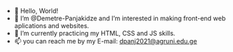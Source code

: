 - 👋 Hello, World! 
- 👀 I’m @Demetre-Panjakidze and I’m interested in making front-end web aplications and websites.
- 🌱 I’m currently practicing my HTML, CSS and JS skills.
- 📫 you can reach me by my E-mail: dpanj2021@agruni.edu.ge

<!---
Demetre-Panjakidze/Demetre-Panjakidze is a ✨ special ✨ repository because its `README.md` (this file) appears on your GitHub profile.
You can click the Preview link to take a look at your changes.
--->
